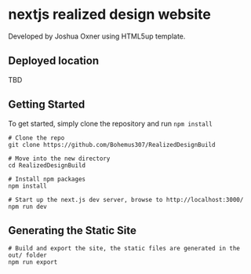 # nextjs realized design website

Developed by Joshua Oxner using HTML5up template.

## Deployed location

TBD

## Getting Started

To get started, simply clone the repository and run `npm install`

```
# Clone the repo
git clone https://github.com/Bohemus307/RealizedDesignBuild

# Move into the new directory
cd RealizedDesignBuild

# Install npm packages
npm install

# Start up the next.js dev server, browse to http://localhost:3000/
npm run dev
```

## Generating the Static Site

```
# Build and export the site, the static files are generated in the out/ folder
npm run export
```